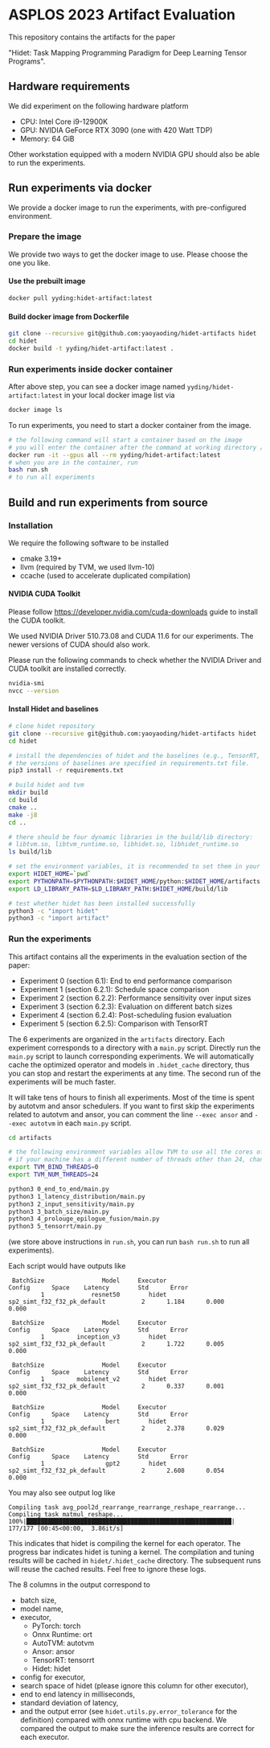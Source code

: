 # ASPLOS 2023 Artifact Evaluation 

This repository contains the artifacts for the paper 

"Hidet: Task Mapping Programming Paradigm for Deep Learning Tensor Programs".

## Hardware requirements

We did experiment on the following hardware platform

- CPU: Intel Core i9-12900K
- GPU: NVIDIA GeForce RTX 3090 (one with 420 Watt TDP)
- Memory: 64 GiB

Other workstation equipped with a modern NVIDIA GPU should also be able to run the experiments.

## Run experiments via docker

We provide a docker image to run the experiments, with pre-configured environment.

### Prepare the image

We provide two ways to get the docker image to use. Please choose the one you like.

#### Use the prebuilt image 

```bash
docker pull yyding:hidet-artifact:latest 
```

#### Build docker image from Dockerfile

```bash
git clone --recursive git@github.com:yaoyaoding/hidet-artifacts hidet
cd hidet
docker build -t yyding/hidet-artifact:latest .
```

### Run experiments inside docker container

After above step, you can see a docker image named `yyding/hidet-artifact:latest` in your local docker image list via

```bash
docker image ls
```

To run experiments, you need to start a docker container from the image. 

```bash
# the following command will start a container based on the image
# you will enter the container after the command at working directory /root/hidet/artifacts
docker run -it --gpus all --rm yyding/hidet-artifact:latest
# when you are in the container, run
bash run.sh
# to run all experiments
```

## Build and run experiments from source

### Installation

We require the following software to be installed

- cmake 3.19+
- llvm (required by TVM, we used llvm-10)
- ccache (used to accelerate duplicated compilation)

#### NVIDIA CUDA Toolkit

Please follow https://developer.nvidia.com/cuda-downloads guide to install the CUDA toolkit. 

We used NVIDIA Driver 510.73.08 and CUDA 11.6 for our experiments. The newer versions of CUDA should also work.

Please run the following commands to check whether the NVIDIA Driver and CUDA toolkit are installed correctly.

```bash
nvidia-smi
nvcc --version
```

#### Install Hidet and baselines

```bash
# clone hidet repository 
git clone --recursive git@github.com:yaoyaoding/hidet-artifacts hidet
cd hidet

# install the dependencies of hidet and the baselines (e.g., TensorRT, PyTorch, Onnx Runtime)
# the versions of baselines are specified in requirements.txt file.
pip3 install -r requirements.txt

# build hidet and tvm
mkdir build
cd build
cmake ..
make -j8
cd ..

# there should be four dynamic libraries in the build/lib directory:
# libtvm.so, libtvm_runtime.so, libhidet.so, libhidet_runtime.so
ls build/lib

# set the environment variables, it is recommended to set them in your .bashrc file
export HIDET_HOME=`pwd`
export PYTHONPATH=$PYTHONPATH:$HIDET_HOME/python:$HIDET_HOME/artifacts
export LD_LIBRARY_PATH=$LD_LIBRARY_PATH:$HIDET_HOME/build/lib

# test whether hidet has been installed successfully
python3 -c "import hidet"
python3 -c "import artifact"
```

### Run the experiments

This artifact contains all the experiments in the evaluation section of the paper:

- Experiment 0 (section 6.1): End to end performance comparison
- Experiment 1 (section 6.2.1): Schedule space comparison
- Experiment 2 (section 6.2.2): Performance sensitivity over input sizes
- Experiment 3 (section 6.2.3): Evaluation on different batch sizes
- Experiment 4 (section 6.2.4): Post-scheduling fusion evaluation
- Experiment 5 (section 6.2.5): Comparison with TensorRT

The 6 experiments are organized in the `artifacts` directory. Each experiment corresponds to a directory with a `main.py` script. 
Directly run the `main.py` script to launch corresponding experiments. We will automatically cache the optimized operator and models in `.hidet_cache` directory, thus you can stop and restart the experiments at any time. The second run of the experiments will be much faster.

It will take tens of hours to finish all experiments. Most of the time is spent by autotvm and ansor schedulers. If you want to first skip the experiments related to autotvm and ansor, you can comment the line `--exec ansor` and `--exec autotvm` in each `main.py` script.

```bash
cd artifacts

# the following environment variables allow TVM to use all the cores of the machine
# if your machine has a different number of threads other than 24, change the value of TVM_NUM_THREADS accordingly
export TVM_BIND_THREADS=0
export TVM_NUM_THREADS=24

python3 0_end_to_end/main.py
python3 1_latency_distribution/main.py
python3 2_input_sensitivity/main.py
python3 3_batch_size/main.py
python3 4_prolouge_epilogue_fusion/main.py
python3 5_tensorrt/main.py
```
(we store above instructions in `run.sh`, you can run `bash run.sh` to run all experiments).

Each script would have outputs like
```text
 BatchSize                Model     Executor                                   Config      Space    Latency        Std      Error
         1             resnet50        hidet              sp2_simt_f32_f32_pk_default          2      1.184      0.000      0.000

 BatchSize                Model     Executor                                   Config      Space    Latency        Std      Error
         1         inception_v3        hidet              sp2_simt_f32_f32_pk_default          2      1.722      0.005      0.000

 BatchSize                Model     Executor                                   Config      Space    Latency        Std      Error
         1         mobilenet_v2        hidet              sp2_simt_f32_f32_pk_default          2      0.337      0.001      0.000

 BatchSize                Model     Executor                                   Config      Space    Latency        Std      Error
         1                 bert        hidet              sp2_simt_f32_f32_pk_default          2      2.378      0.029      0.000

 BatchSize                Model     Executor                                   Config      Space    Latency        Std      Error
         1                 gpt2        hidet              sp2_simt_f32_f32_pk_default          2      2.608      0.054      0.000
```

You may also see output log like
```text
Compiling task avg_pool2d_rearrange_rearrange_reshape_rearrange...
Compiling task matmul_reshape...
100%|█████████████████████████████████████████████████████████| 177/177 [00:45<00:00,  3.86it/s]
```
This indicates that hidet is compiling the kernel for each operator. The progress bar indicates hidet is tuning a kernel. The compilation and tuning results will be cached in `hidet/.hidet_cache` directory. The subsequent runs will reuse the cached results. Feel free to ignore these logs.

The 8 columns in the output correspond to 
- batch size, 
- model name, 
- executor, 
  - PyTorch: torch
  - Onnx Runtime: ort
  - AutoTVM: autotvm
  - Ansor: ansor
  - TensorRT: tensorrt
  - Hidet: hidet
- config for executor, 
- search space of hidet (please ignore this column for other executor), 
- end to end latency in milliseconds, 
- standard deviation of latency, 
- and the output error (see `hidet.utils.py.error_tolerance` for the definition) compared with onnx runtime with cpu backend. We compared the output to make sure the inference results are correct for each executor.
